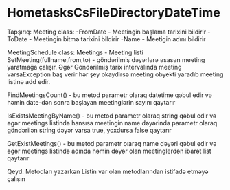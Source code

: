 # HometasksCsFileDirectoryDateTime

Tapşırıq:
Meeting class:
-FromDate - Meetingin başlama tarixini bildirir
-ToDate - Meetingin bitmə  tarixini bildirir
-Name - Meetigin adını bildirir
 
MeetingSchedule class:
Meetings - Meeting listi
SetMeeting(fullname,from,to) - göndərilmiş dəyərlərə əsasən meeting yaratmağa çalışır.
                                                      Əgər Göndərilmiş tarix intervalında meeting varsaException baş verir
                                                      hər şey okaydirsə meeting obyekti yaradıb meeting listinə add edir.



FindMeetingsCount() - bu metod  parametr olaraq datetime qəbul edir və həmin date-dən sonra başlayan meetinglərin sayını qaytarır



IsExistsMeetingByName() - bu metod parametr olaraq string qəbul edir və əgər meetings listində hansısa meetingin name dəyərində parametr olaraq göndərilən string dəyər varsa  true, yoxdursa false qaytarır



GetExistMeetings() - bu metod parametr oıaraq name dəyəri qəbul edir və əgər meetings listində adında həmin dəyər olan meetinglerdən ibarət list qaytarır


Qeyd: Metodları yazarkən  Listin var olan metodlarından istifadə etməyə çalışın
